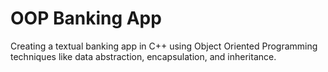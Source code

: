# OOP Banking App
Creating a textual banking app in C++ using Object Oriented Programming techniques like data abstraction, encapsulation, and inheritance.
